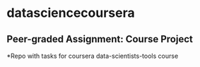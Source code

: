 # datasciencecoursera
## Peer-graded Assignment: Course Project
*Repo with tasks for coursera data-scientists-tools course
